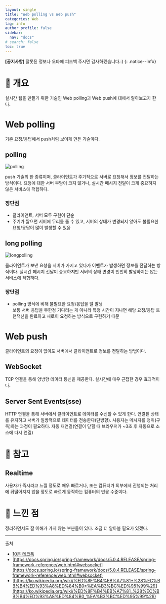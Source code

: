 ```yaml
---
layout: single
title: "Web polling vs Web push"
categories: Web
tag: info
author_profile: false
sidebar:
  nav: "docs"
# search: false
toc: true
---
```


**[공지사항]** 잘못된 정보나 오타에 피드백 주시면 감사하겠습니다.:)
{: .notice--info}

# 🔎 개요

실시간 웹을 만들기 위한 기술인 Web polling과 Web push에 대해서 알아보고자 한다.

# Web polling

기존 요청/응답에서 push처럼 보이게 만든 기술이다.

## polling

![polling](https://img1.daumcdn.net/thumb/R1280x0/?scode=mtistory2&fname=https%3A%2F%2Fblog.kakaocdn.net%2Fdn%2FkGnL9%2FbtqzI3ItE6Q%2Fy7QGHMadwDLUKYAKR7BeOk%2Fimg.png)

push 기술의 한 종류이며, 클라이언트가 주기적으로 서버로 요청해서 정보를 전달하는 방식이다. 요청에 대한 서버 부담이 크지 않거나, 실시간 메시지 전달이 크게 중요하지 않은 서비스에 적합하다.

### 장단점

- 클라이언트, 서버 모두 구현이 단순
- 주기가 짧으면 서버에 무리를 줄 수 있고, 서버의 상태가 변경되지 않아도 불필요한 요청/응답이 많이 발생할 수 있음

## long polling

![longpolling](https://img1.daumcdn.net/thumb/R1280x0/?scode=mtistory2&fname=https%3A%2F%2Fblog.kakaocdn.net%2Fdn%2FMNaiO%2FbtqzHaWi7wt%2FvKZWmQukPyCYkMfK2m1xik%2Fimg.png)

클라이언트가 보낸 요청을 서버가 가지고 있다가 이벤트가 발생하면 정보를 전달하는 방식이다. 실시간 메시지 전달이 중요하지만 서버의 상태 변경이 빈번히 발생하지는 않는 서비스에 적합하다.

### 장단점

- polling 방식에 비해 불필요한 요청/응답을 덜 발생  
  보통 서버 응답을 무한정 기다리는 게 아니라 특정 시간이 지나면 해당 요청/응답 트랜잭션을 완료하고 새로이 요청하는 방식으로 구현하기 때문

# Web push

클라이언트의 요청이 없이도 서버에서 클라이언트로 정보를 전달하는 방법이다.

## WebSocket

TCP 연결을 통해 양방향 데이터 통신을 제공한다. 실시간에 매우 근접한 경우 효과적이다.

## Server Sent Events(sse)

HTTP 연결을 통해 서버에서 클라이언트로 데이터를 수신할 수 있게 한다. 연결된 상태를 유지하고 서버가 일방적으로 데이터를 전송한다(단방향). 사용자는 메시지를 청취(구독)하는 과정이 필요하다. 자동 재연결(연결이 닫힐 때 브라우저가 ~3초 후 자동으로 소스에 다시 연결)

# 📃 참고

## Realtime

사용자가 즉시라고 느낄 정도로 매우 빠르거나, 또는 컴퓨터가 외부에서 진행되는 처리에 뒤떨어지지 않을 정도로 빠르게 동작하는 컴퓨터의 반응 수준이다.

# 💭 느낀 점

정리하면서도 잘 이해가 가지 않는 부분들이 있다. 조금 더 알아볼 필요가 있겠다.

---

출처

- [10분 테코톡](https://www.youtube.com/watch?v=v11dxmc5a0I&t=150s)
- [https://docs.spring.io/spring-framework/docs/5.0.4.RELEASE/spring-framework-reference/web.html#websocket](https://docs.spring.io/spring-framework/docs/5.0.4.RELEASE/spring-framework-reference/web.html#websocket)
- [https://ko.wikipedia.org/wiki/%ED%8F%B4%EB%A7%81*%28%EC%BB%B4%ED%93%A8%ED%84%B0*%EA%B3%BC%ED%95%99%29](https://ko.wikipedia.org/wiki/%ED%8F%B4%EB%A7%81_%28%EC%BB%B4%ED%93%A8%ED%84%B0_%EA%B3%BC%ED%95%99%29)
